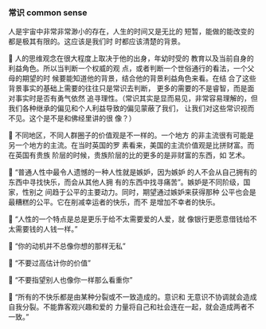 ### 常识 common sense

人是宇宙中非常非常渺小的存在，人生的时间又是无比的
短暂，能做的能改变的都是极其有限的。这应该是我们时
时都应该清楚的背景。 

 人的思维观念在很大程度上取决于他的出身，年幼时受的
教育以及当前自身的利益角色。所以当判断一个权威的观
点，或者判断一个世俗通行的看法，一个父母的期望的时
候要能知道他的背景，结合他的背景利益角色来看。在结
合了这些背景事实的基础上需要的往往只是常识去判断，
更多的需要的不是睿智，而是面对事实时是否有勇气依然
追寻理性。（常识其实是显而易见，非常容易理解的，但
我们各种继承的偏见和个人利益导致的偏见蒙蔽了我们，
让我们对这些常识视而不见。这个是不是和佛经里讲的很
像？） 

 不同地区，不同人群圈子的价值观是不一样的。一个地方
的非主流很有可能是另一个地方的主流。在当时英国的罗
素看来，美国的主流价值观是比拼财富。而在英国有贵族
阶层的时候，贵族阶层的比的更多的是非财富的东西，如
艺术。 

 “普通人性中最令人遗憾的一种人性就是嫉妒，因为嫉妒
的人不会从自己拥有的东西中寻找快乐，而会从其他人拥
有的东西中找寻痛苦”。嫉妒是不同阶级，国家，性别之
间趋于公平的主要动力。同时，期望通过嫉妒来获得那种
公平也会是最糟糕的公平。它在削减幸运者的快乐，而不
是增加不幸者的快乐。 

 “人性的一个特点是总是更乐于给不太需要爱的人爱，就
像银行更愿意借钱给不太需要钱的人钱一样。” 

 “你的动机并不总像你想的那样无私” 

 “不要过高估计你的价值” 

 “不要指望别人也像你一样那么看重你” 

 “所有的不快乐都是由某种分裂或不一致造成的。意识和
无意识不协调就会造成自我分裂。不能靠客观兴趣和爱的
力量将自己和社会连在一起，就会造成两者不一致。”